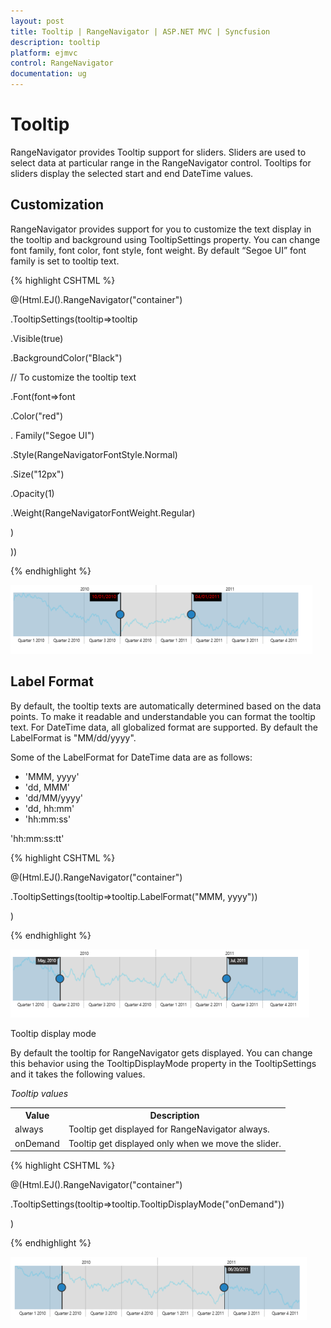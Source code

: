 ```yaml
---
layout: post
title: Tooltip | RangeNavigator | ASP.NET MVC | Syncfusion
description: tooltip
platform: ejmvc
control: RangeNavigator
documentation: ug
---
```


# Tooltip

RangeNavigator provides Tooltip support for sliders. Sliders are used to select data at particular range in the RangeNavigator control. Tooltips for sliders display the selected start and end DateTime values.

## Customization

RangeNavigator provides support for you to customize the text display in the tooltip and background using TooltipSettings property. You can change font family, font color, font style, font weight. By default “Segoe UI” font family is set to tooltip text.

{% highlight CSHTML %}

@(Html.EJ().RangeNavigator("container")

.TooltipSettings(tooltip=>tooltip

.Visible(true)

.BackgroundColor("Black")

//  To customize the tooltip text

.Font(font=>font

.Color("red")                                                        

. Family("Segoe UI")                                                         

.Style(RangeNavigatorFontStyle.Normal)

.Size("12px")

.Opacity(1)                                                           

.Weight(RangeNavigatorFontWeight.Regular)

)

))

{% endhighlight %}

![](Tooltip_images/Tooltip_img1.png)



## Label Format

By default, the tooltip texts are automatically determined based on the data points.  To make it readable and understandable you can format the tooltip text. For DateTime data, all globalized format are supported. By default the LabelFormat is "MM/dd/yyyy".

Some of the LabelFormat for DateTime data are as follows:

* 'MMM, yyyy'
* 'dd, MMM'
* 'dd/MM/yyyy'
* 'dd, hh:mm'
* 'hh:mm:ss'

'hh:mm:ss:tt'

{% highlight CSHTML %}
 
@(Html.EJ().RangeNavigator("container")

.TooltipSettings(tooltip=>tooltip.LabelFormat("MMM, yyyy"))

)

{% endhighlight  %}

![](Tooltip_images/Tooltip_img2.png)



Tooltip display mode

By default the tooltip for RangeNavigator gets displayed. You can change this behavior using the TooltipDisplayMode property in the TooltipSettings and it takes the following values.

_Tooltip values_

<table>
<tr>
<th>
Value</th><th>
Description</th></tr>
<tr>
<td>
always</td><td>
Tooltip get displayed for RangeNavigator always.</td></tr>
<tr>
<td>
onDemand</td><td>
Tooltip get displayed only when we move the slider.</td></tr>
</table>

{% highlight CSHTML %}

@(Html.EJ().RangeNavigator("container")

.TooltipSettings(tooltip=>tooltip.TooltipDisplayMode("onDemand"))

)

{% endhighlight %}

![](Tooltip_images/Tooltip_img3.png)



